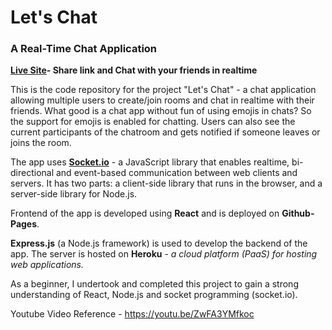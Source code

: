 # Let's Chat
### A Real-Time Chat Application

**[Live Site](https://swapnil031.github.io/client/)- Share link and Chat with your friends in realtime**

This is the code repository for the project "Let's Chat" - a chat application allowing multiple users to create/join rooms and chat in realtime with their friends.
What good is a chat app without fun of using emojis in chats? So the support for emojis is enabled for chatting. 
Users can also see the current participants of the chatroom and gets notified if someone leaves or joins the room.

The app uses **[Socket.io](https://socket.io/)** - a JavaScript library that enables realtime, bi-directional and event-based communication between web clients and servers. It has two parts: a client-side library that runs in the browser, and a server-side library for Node.js.

Frontend of the app is developed using **React** and is deployed on **Github-Pages**.

**Express.js** (a Node.js framework) is used to develop the backend of the app. The server is hosted on **Heroku** - *a cloud platform (PaaS) for hosting web applications.*

As a beginner, I undertook and completed this project to gain a strong understanding of React, Node.js and socket programming (socket.io).


Youtube Video Reference - https://youtu.be/ZwFA3YMfkoc
